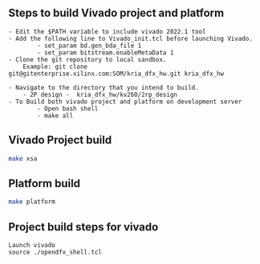 ## Steps to build Vivado project and platform 
```
- Edit the $PATH variable to include vivado 2022.1 tool
- Add the following line to Vivado_init.tcl before launching Vivado.
       	- set_param bd.gen_bda_file 1
        - set_param bitstream.enableMetaData 1
- Clone the git repository to local sandbox.
	Example: git clone git@gitenterprise.xilinx.com:SOM/kria_dfx_hw.git kria_dfx_hw
	
- Navigate to the directory that you intend to build.
	- 2P design -  kria_dfx_hw/kv260/2rp_design
- To Build both vivado project and platform on development server
        - Open bash shell 
        - make all
```
## Vivado Project build

```bash
make xsa
```

## Platform build

```bash
make platform
```

## Project build steps for vivado

```
Launch vivado 
source ./opendfx_shell.tcl 
```
